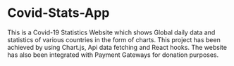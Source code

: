 # Covid-Stats-App
This is a Covid-19 Statistics Website which shows Global daily data and statistics of various countries in the form of charts. This project has been achieved by using Chart.js, Api data fetching and React hooks. The website has also been integrated with Payment Gateways for donation purposes.
